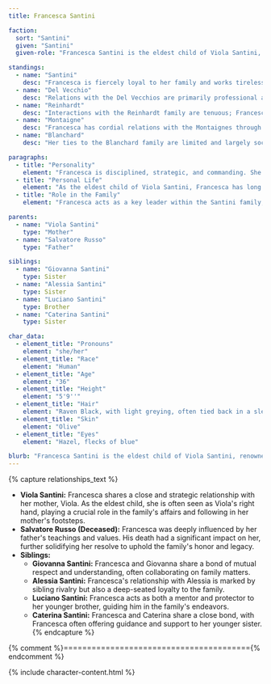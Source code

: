 ```yaml
---
title: Francesca Santini

faction:
  sort: "Santini"
  given: "Santini"
  given-role: "Francesca Santini is the eldest child of Viola Santini, balancing the weighty responsibilities of her family with exceptional skill. She serves as both a leader in managing the family's business interests and as a commanding presence in the security and defense of Santini-controlled territories within Sen. Francesca is known for her decisiveness, strategic acumen, and the ability to inspire loyalty while commanding respect and fear."

standings:
  - name: "Santini"
    desc: "Francesca is fiercely loyal to her family and works tirelessly to uphold the Santini name. She is respected for her leadership and tactical abilities, making her an essential pillar of the family."
  - name: "Del Vecchio"
    desc: "Relations with the Del Vecchios are primarily professional and cautious. Francesca respects Alessandro's efforts to maintain family integrity but remains watchful of potential political maneuvering."
  - name: "Reinhardt"
    desc: "Interactions with the Reinhardt family are tenuous; Francesca recognizes the Reinhardts' influence but keeps personal distance while maintaining formal respect. Her past his marred by a failed marriage to Karl Reinhardt; an event that still mars the relationships between the two houses."
  - name: "Montaigne"
    desc: "Francesca has cordial relations with the Montaignes through shared interests in city governance and stability, though she keeps her primary loyalty to the Santinis."
  - name: "Blanchard"
    desc: "Her ties to the Blanchard family are limited and largely social. Francesca maintains politeness but does not actively engage with their affairs."

paragraphs:
  - title: "Personality"
    element: "Francesca is disciplined, strategic, and commanding. She possesses a natural authority that makes her a formidable presence in both political and martial contexts. She is observant, often anticipating threats and opportunities before others."
  - title: "Personal Life"
    element: "As the eldest child of Viola Santini, Francesca has long carried the weight of her family's expectations. She is dedicated to maintaining both the family's honor and security, often putting duty above personal leisure. Her social life is tightly intertwined with her responsibilities, leaving little room for indulgence."
  - title: "Role in the Family"
    element: "Francesca acts as a key leader within the Santini family, managing both business affairs and the family's security operations. Her experience in strategy and enforcement ensures that the Santini name remains influential and respected across Sen, bridging both political and martial domains."

parents:
  - name: "Viola Santini"
    type: "Mother"
  - name: "Salvatore Russo"
    type: "Father"

siblings:
  - name: "Giovanna Santini"
    type: Sister
  - name: "Alessia Santini"
    type: Sister
  - name: "Luciano Santini"
    type: Brother
  - name: "Caterina Santini"
    type: Sister

char_data:
  - element_title: "Pronouns"
    element: "she/her"
  - element_title: "Race"
    element: "Human"
  - element_title: "Age"
    element: "36"
  - element_title: "Height"
    element: "5'9''"
  - element_title: "Hair"
    element: "Raven Black, with light greying, often tied back in a sleek ponytail"
  - element_title: "Skin"
    element: "Olive"
  - element_title: "Eyes"
    element: "Hazel, flecks of blue"

blurb: "Francesca Santini is the eldest child of Viola Santini, renowned for her formidable presence both in the boardroom and on the battlefield. She is highly skilled in combat and diplomacy, adeptly managing the family's businesses while serving as a lead enforcer in the Santini boroughs. Her commanding demeanor and strategic mind have earned her respect and fear among her peers."
---
```


{% capture relationships_text %}
- **Viola Santini:** Francesca shares a close and strategic relationship with her mother, Viola. As the eldest child, she is often seen as Viola's right hand, playing a crucial role in the family's affairs and following in her mother's footsteps.
- **Salvatore Russo (Deceased):** Francesca was deeply influenced by her father's teachings and values. His death had a significant impact on her, further solidifying her resolve to uphold the family's honor and legacy.
- **Siblings:** 
  - **Giovanna Santini:** Francesca and Giovanna share a bond of mutual respect and understanding, often collaborating on family matters.
  - **Alessia Santini:** Francesca's relationship with Alessia is marked by sibling rivalry but also a deep-seated loyalty to the family.
  - **Luciano Santini:** Francesca acts as both a mentor and protector to her younger brother, guiding him in the family's endeavors.
  - **Caterina Santini:** Francesca and Caterina share a close bond, with Francesca often offering guidance and support to her younger sister.
{% endcapture %}

{% comment %}========================================{% endcomment %}

{% include character-content.html %}